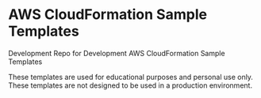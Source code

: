 # AWS CloudFormation Sample Templates
Development Repo for Development AWS CloudFormation Sample Templates

These templates are used for educational purposes and personal use only. These templates are not designed to be used in a production environment.
